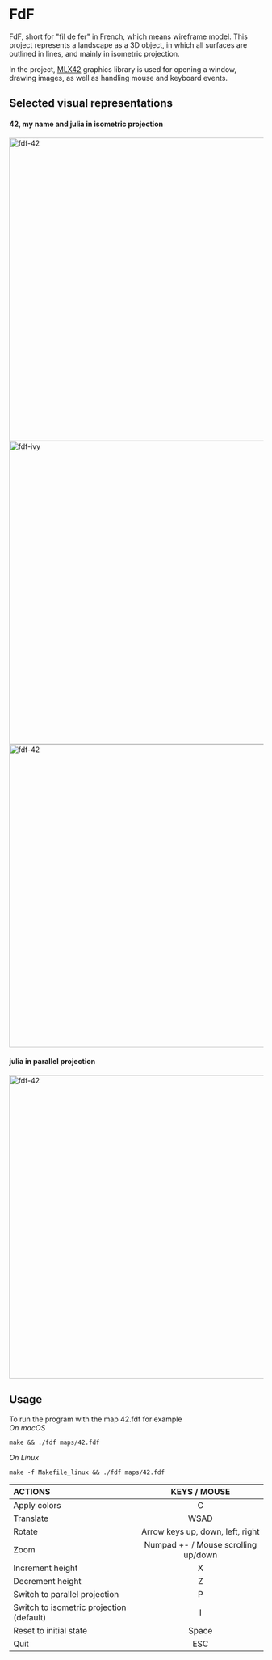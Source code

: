 # FdF

FdF, short for "fil de fer" in French, which means wireframe model. This project represents a landscape as a 3D object, in which all surfaces are outlined in lines, and mainly in isometric projection.

In the project, [MLX42](https://github.com/codam-coding-college/MLX42) graphics library is used for opening a window, drawing images, as well as handling mouse and keyboard events.

## Selected visual representations

#### 42, my name and julia in isometric projection

<img width="600" alt="fdf-42" src="https://github.com/user-attachments/assets/9ebdb24c-a590-4184-9233-43dee9068594">

<img width="600" alt="fdf-ivy" src="https://github.com/user-attachments/assets/0d4a4d74-e674-464c-b268-6ecb2d5cd305">

<img width="600" alt="fdf-42" src="https://github.com/user-attachments/assets/5574394c-6e84-4b97-9382-b982c74250bf">

#### julia in parallel projection

<img width="600" alt="fdf-42" src="https://github.com/user-attachments/assets/15521c6c-a1d9-4c57-b316-a39f386dce2e">

## Usage
To run the program with the map 42.fdf for example  
*On macOS*
```
make && ./fdf maps/42.fdf
```
*On Linux*
```
make -f Makefile_linux && ./fdf maps/42.fdf
```

ACTIONS                                   | KEYS / MOUSE
| :---                                    | :---:
Apply colors                              | C
Translate                                 | WSAD
Rotate                                    | Arrow keys up, down, left, right
Zoom                                      | Numpad +- / Mouse scrolling up/down
Increment height                          | X
Decrement height                          | Z
Switch to parallel projection             | P
Switch to isometric projection (default)  | I
Reset to initial state                    | Space
Quit                                      | ESC
